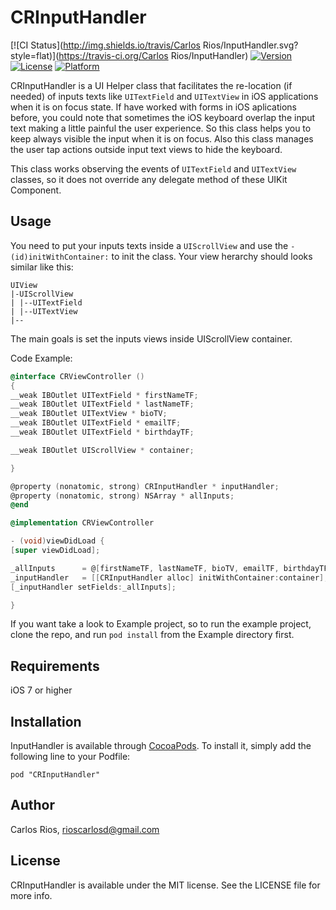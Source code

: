 # CRInputHandler

[![CI Status](http://img.shields.io/travis/Carlos Rios/InputHandler.svg?style=flat)](https://travis-ci.org/Carlos Rios/InputHandler)
[![Version](https://img.shields.io/cocoapods/v/InputHandler.svg?style=flat)](http://cocoadocs.org/docsets/InputHandler)
[![License](https://img.shields.io/cocoapods/l/InputHandler.svg?style=flat)](http://cocoadocs.org/docsets/InputHandler)
[![Platform](https://img.shields.io/cocoapods/p/InputHandler.svg?style=flat)](http://cocoadocs.org/docsets/InputHandler)

CRInputHandler is a UI Helper class that facilitates the re-location (if needed) of inputs texts like
`UITextField` and `UITextView` in iOS applications when it is on focus state. If have worked with forms in iOS
aplications before, you could note that sometimes the iOS keyboard overlap the 
input text making a little painful the user experience. So this
class helps you to keep always visible the input when it is on focus.
Also this class manages the user tap actions outside input text views to hide 
the keyboard.

This class works observing the events of `UITextField` and `UITextView` classes,
so it does not override any delegate method of these UIKit Component.

## Usage

You need to put your inputs texts inside a `UIScrollView` and use the `-(id)initWithContainer:`
to init the class. Your view herarchy should looks similar like this:

```
UIView
|-UIScrollView
| |--UITextField
| |--UITextView
|--

```

The main goals is set the inputs views inside UIScrollView container.

Code Example:
```Objective-C
@interface CRViewController ()
{
__weak IBOutlet UITextField * firstNameTF;
__weak IBOutlet UITextField * lastNameTF;
__weak IBOutlet UITextView * bioTV;
__weak IBOutlet UITextField * emailTF;
__weak IBOutlet UITextField * birthdayTF;

__weak IBOutlet UIScrollView * container;

}

@property (nonatomic, strong) CRInputHandler * inputHandler;
@property (nonatomic, strong) NSArray * allInputs;
@end

@implementation CRViewController

- (void)viewDidLoad {
[super viewDidLoad];

_allInputs      = @[firstNameTF, lastNameTF, bioTV, emailTF, birthdayTF];
_inputHandler   = [[CRInputHandler alloc] initWithContainer:container];
[_inputHandler setFields:_allInputs];

}
```
If you want take a look to Example project, so to run the example project, 
clone the repo, and run `pod install` from the Example directory first.

## Requirements

iOS 7 or higher

## Installation

InputHandler is available through [CocoaPods](http://cocoapods.org). To install
it, simply add the following line to your Podfile:

    pod "CRInputHandler"

## Author

Carlos Rios, rioscarlosd@gmail.com

## License

CRInputHandler is available under the MIT license. See the LICENSE file for more info.

